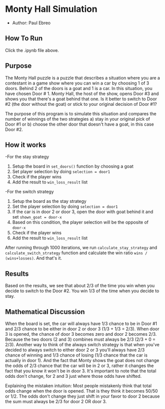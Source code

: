# Monty Hall Simulation
* Author: Paul Ebreo

## How To Run
Click the .ipynb file above.

## Purpose
The Monty Hall puzzle is a puzzle that describes a situation where
you are a contestant in a game show where you can win a car by choosing
1 of 3 doors. Behind 2 of the doors is a goat and 1 is a car. 
In this situation, you have chosen Door # 1. Monty Hall, the host of the
show, opens Door #3 and shows you that there's a goat behind that one. 
Is it better to switch to Door #2 (the door without the goat) or stick to your original decision of Door #1?

The purpose of this program is to simulate this situation and compares
the number of winnings of the two strategies a) stay in your original pick of Door #1
or b) choose the other door that doesn't have a goat, in this case Door #2.

## How it works

-For the stay strategy

1. Setup the board in `set_doors()` function by choosing a goat
2. Set player selection by doing `selection = door1`
3. Check if the player wins
4. Add the result to `win_loss_result` list


-For the switch strategy

1. Setup the board as the stay strategy
2. Set the player selection by doing `selection = door1`
3. If the car is in door 2 or door 3, open the door with goat behind it and set `shown_goat = door-x`
4. Based on this condition, the player selection will be the opposite of `door-x`
5. Check if the player wins
6. Add the result to `win_loss_result` list

After running through 1000 iterations, we run `calculate_stay_strategy` and `calculate_switch_strategy` function and calculate
the win ratio `wins / (wins+losses)`. And that's it.

## Results
Based on the results, we see that about 2/3 of the time you win when 
you decide to switch to the Door #2. You win 1/3 of the time when you decide to 
stay.

## Mathematical Discussion
When the board is set, the car will always have 1/3 chance to be in Door #1
and 2/3 chance to be either in door 2 or door 3 (1/3 + 1/3 = 2/3).
When door 3 is opened, the chance of door 3 becomes zero and door 2 becomes
2/3. Because the two doors (2 and 3) combines must always be 2/3 (2/3 + 0 = 2/3).
Another way to think of the always switch strategy is that when you've decided to
always switch to either door 2 or 3 you'll always have 2/3 chance of winning and 1/3
chance of losing (1/3 chance that the car is actually in door 1). And the fact
that Monty shows the goat does not change the odds of 2/3 chance that the car will be in 2 or 3, rather it changes the fact that you know it won't be in door 3. It's important to note
that the total odds don't change, for 2 and 3 just where those odds have shifted.

<insert picture>

Explaining the mistaken intuition:
Most people mistakenly think that total odds change when the door is opened. 
That is they think it becomes 50/50 or 1/2. The odds don't change they just shift
in your favor to door 2 because the sum must always be 2/3 for door 2 OR door 3.



[demolink]: http://pebreo.github.io/blah "IPython Notebook"
